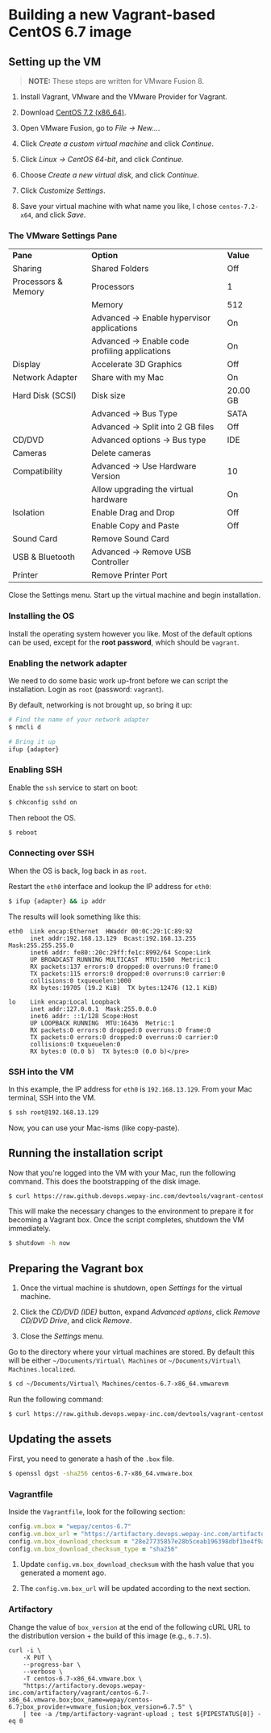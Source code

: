 # Building a new Vagrant-based CentOS 6.7 image

## Setting up the VM

> **NOTE:** These steps are written for VMware Fusion 8.

1. Install Vagrant, VMware and the VMware Provider for Vagrant.

1. Download [CentOS 7.2 (x86_64)](https://www.centos.org/download/).

1. Open VMware Fusion, go to _File → New…_.

1. Click _Create a custom virtual machine_ and click _Continue_.

1. Click _Linux → CentOS 64-bit_, and click _Continue_.

1. Choose _Create a new virtual disk_, and click _Continue_.

1. Click _Customize Settings_.

1. Save your virtual machine with what name you like, I chose `centos-7.2-x64`, and click _Save_.

### The VMware Settings Pane

<table class="remarkup-table">
<tbody><tr><td><strong>Pane</strong></td><td><strong>Option</strong></td><td><strong>Value</strong></td></tr>
<tr><td>Sharing</td><td>Shared Folders</td><td>Off</td></tr>
<tr><td>Processors &amp; Memory</td><td>Processors</td><td>1</td></tr>
<tr><td></td><td>Memory</td><td>512</td></tr>
<tr><td></td><td>Advanced → Enable hypervisor applications</td><td>On</td></tr>
<tr><td></td><td>Advanced → Enable code profiling applications</td><td>On</td></tr>
<tr><td>Display</td><td>Accelerate 3D Graphics</td><td>Off</td></tr>
<tr><td>Network Adapter</td><td>Share with my Mac</td><td>On</td></tr>
<tr><td>Hard Disk (SCSI)</td><td>Disk size</td><td>20.00 GB</td></tr>
<tr><td></td><td>Advanced → Bus Type</td><td>SATA</td></tr>
<tr><td></td><td>Advanced → Split into 2 GB files</td><td>Off</td></tr>
<tr><td>CD/DVD</td><td>Advanced options → Bus type</td><td>IDE</td></tr>
<tr><td>Cameras</td><td>Delete cameras</td><td></td></tr>
<tr><td>Compatibility</td><td>Advanced → Use Hardware Version</td><td>10</td></tr>
<tr><td></td><td>Allow upgrading the virtual hardware</td><td>On</td></tr>
<tr><td>Isolation</td><td>Enable Drag and Drop</td><td>Off</td></tr>
<tr><td></td><td>Enable Copy and Paste</td><td>Off</td></tr>
<tr><td>Sound Card</td><td>Remove Sound Card</td><td></td></tr>
<tr><td>USB &amp; Bluetooth</td><td>Advanced → Remove USB Controller</td><td></td></tr>
<tr><td>Printer</td><td>Remove Printer Port</td><td></td></tr>
</tbody></table>

Close the Settings menu. Start up the virtual machine and begin installation.

### Installing the OS

Install the operating system however you like. Most of the default options can be used, except for the **root password**, which should be `vagrant`.

### Enabling the network adapter

We need to do some basic work up-front before we can script the installation. Login as `root` (password: `vagrant`).

By default, networking is not brought up, so bring it up:

```bash
# Find the name of your network adapter
$ nmcli d

# Bring it up
ifup {adapter}
```

### Enabling SSH

Enable the `ssh` service to start on boot:

```bash
$ chkconfig sshd on
```

Then reboot the OS.

```bash
$ reboot
```

### Connecting over SSH

When the OS is back, log back in as `root`.

Restart the `eth0` interface and lookup the IP address for `eth0`:

```bash
$ ifup {adapter} && ip addr
```

The results will look something like this:
```
eth0  Link encap:Ethernet  HWaddr 00:0C:29:1C:89:92
      inet addr:192.168.13.129  Bcast:192.168.13.255  Mask:255.255.255.0
      inet6 addr: fe80::20c:29ff:fe1c:8992/64 Scope:Link
      UP BROADCAST RUNNING MULTICAST  MTU:1500  Metric:1
      RX packets:137 errors:0 dropped:0 overruns:0 frame:0
      TX packets:115 errors:0 dropped:0 overruns:0 carrier:0
      collisions:0 txqueuelen:1000
      RX bytes:19705 (19.2 KiB)  TX bytes:12476 (12.1 KiB)

lo    Link encap:Local Loopback
      inet addr:127.0.0.1  Mask:255.0.0.0
      inet6 addr: ::1/128 Scope:Host
      UP LOOPBACK RUNNING  MTU:16436  Metric:1
      RX packets:0 errors:0 dropped:0 overruns:0 frame:0
      TX packets:0 errors:0 dropped:0 overruns:0 carrier:0
      collisions:0 txqueuelen:0
      RX bytes:0 (0.0 b)  TX bytes:0 (0.0 b)</pre>
```

### SSH into the VM

In this example, the IP address for `eth0` is `192.168.13.129`. From your Mac terminal, SSH into the VM.

```bash
$ ssh root@192.168.13.129
```

Now, you can use your Mac-isms (like copy-paste).

## Running the installation script

Now that you're logged into the VM with your Mac, run the following command. This does the bootstrapping of the disk image.

```bash
$ curl https://raw.github.devops.wepay-inc.com/devtools/vagrant-centos6/master/src/setup-install.sh | bash
```

This will make the necessary changes to the environment to prepare it for becoming a Vagrant box. Once the script completes, shutdown the VM immediately.

```bash
$ shutdown -h now
```

## Preparing the Vagrant box

1. Once the virtual machine is shutdown, open _Settings_ for the virtual machine.

1. Click the _CD/DVD (IDE)_ button, expand _Advanced options_, click _Remove CD/DVD Drive_, and click _Remove_.

1. Close the _Settings_ menu.

Go to the directory where your virtual machines are stored. By default this will be either `~/Documents/Virtual\ Machines` or `~/Documents/Virtual\ Machines.localized`.

```bash
$ cd ~/Documents/Virtual\ Machines/centos-6.7-x86_64.vmwarevm
```

Run the following command:

```bash
$ curl https://raw.github.devops.wepay-inc.com/devtools/vagrant-centos6/master/src/build-box-fusion.sh | bash
```

## Updating the assets

First, you need to generate a hash of the `.box` file.

```bash
$ openssl dgst -sha256 centos-6.7-x86_64.vmware.box
```

### Vagrantfile

Inside the `Vagrantfile`, look for the following section:

```ruby
config.vm.box = "wepay/centos-6.7"
config.vm.box_url = "https://artifactory.devops.wepay-inc.com/artifactory/vagrant/centos-6.7-x86_64.vmware.box"
config.vm.box_download_checksum = "28e27735857e28b5ceab196398dbf1be4f9af9c5ae8ebe83ed938b8596a72b5b"
config.vm.box_download_checksum_type = "sha256"
```

1. Update `config.vm.box_download_checksum` with the hash value that you generated a moment ago.

1. The `config.vm.box_url` will be updated according to the next section.

### Artifactory

Change the value of `box_version` at the end of the following cURL URL to the distribution version + the build of this image (e.g., `6.7.5`).

```
curl -i \
    -X PUT \
    --progress-bar \
    --verbose \
    -T centos-6.7-x86_64.vmware.box \
    "https://artifactory.devops.wepay-inc.com/artifactory/vagrant/centos-6.7-x86_64.vmware.box;box_name=wepay/centos-6.7;box_provider=vmware_fusion;box_version=6.7.5" \
    | tee -a /tmp/artifactory-vagrant-upload ; test ${PIPESTATUS[0]} -eq 0
```
